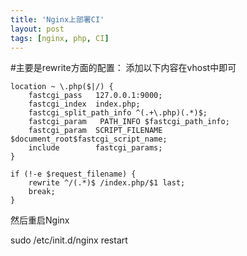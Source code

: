 ```yaml
---
title: 'Nginx上部署CI'
layout: post
tags: [nginx, php, CI]
---
```

#主要是rewrite方面的配置：
添加以下内容在vhost中即可
   
    location ~ \.php($|/) {
        fastcgi_pass   127.0.0.1:9000;
        fastcgi_index  index.php;
        fastcgi_split_path_info ^(.+\.php)(.*)$;
        fastcgi_param   PATH_INFO $fastcgi_path_info;
        fastcgi_param  SCRIPT_FILENAME  $document_root$fastcgi_script_name;
        include        fastcgi_params;
    }

    if (!-e $request_filename) {
        rewrite ^/(.*)$ /index.php/$1 last;
        break;
    }

然后重启Nginx

   sudo /etc/init.d/nginx restart
   
